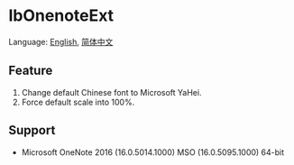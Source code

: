 # IbOnenoteExt
Language: [English](README.md), [简体中文](README.zh-Hans)

## Feature
1. Change default Chinese font to Microsoft YaHei.
1. Force default scale into 100%.

## Support
* Microsoft OneNote 2016 (16.0.5014.1000) MSO (16.0.5095.1000) 64-bit
